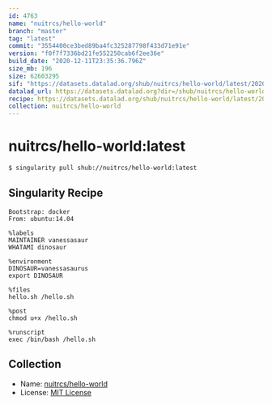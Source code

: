 ```yaml
---
id: 4763
name: "nuitrcs/hello-world"
branch: "master"
tag: "latest"
commit: "3554400ce3bed89ba4fc325287798f433d71e91e"
version: "f0f7f7336bd21fe552250cab6f2ee36e"
build_date: "2020-12-11T23:35:36.796Z"
size_mb: 196
size: 62603295
sif: "https://datasets.datalad.org/shub/nuitrcs/hello-world/latest/2020-12-11-3554400c-f0f7f733/f0f7f7336bd21fe552250cab6f2ee36e.simg"
datalad_url: https://datasets.datalad.org?dir=/shub/nuitrcs/hello-world/latest/2020-12-11-3554400c-f0f7f733/
recipe: https://datasets.datalad.org/shub/nuitrcs/hello-world/latest/2020-12-11-3554400c-f0f7f733/Singularity
collection: nuitrcs/hello-world
---
```


# nuitrcs/hello-world:latest

```bash
$ singularity pull shub://nuitrcs/hello-world:latest
```

## Singularity Recipe

```singularity
Bootstrap: docker
From: ubuntu:14.04

%labels
MAINTAINER vanessasaur
WHATAMI dinosaur

%environment
DINOSAUR=vanessasaurus
export DINOSAUR

%files
hello.sh /hello.sh

%post
chmod u+x /hello.sh

%runscript
exec /bin/bash /hello.sh
```

## Collection

 - Name: [nuitrcs/hello-world](https://github.com/nuitrcs/hello-world)
 - License: [MIT License](https://api.github.com/licenses/mit)

